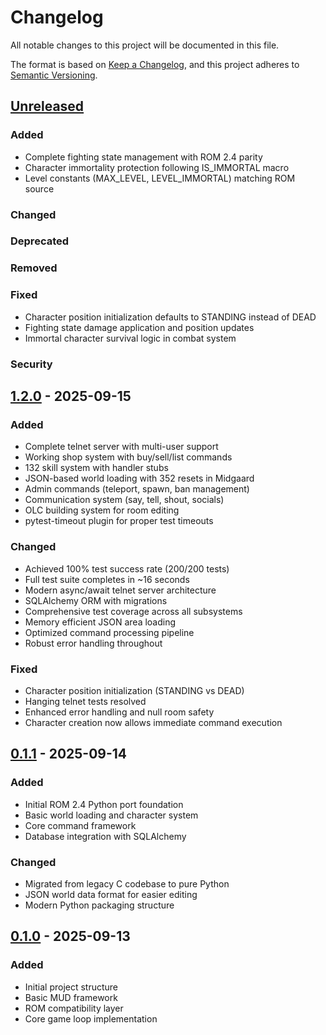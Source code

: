 # Changelog

All notable changes to this project will be documented in this file.

The format is based on [Keep a Changelog](https://keepachangelog.com/en/1.0.0/),
and this project adheres to [Semantic Versioning](https://semver.org/spec/v2.0.0.html).

## [Unreleased]

### Added

- Complete fighting state management with ROM 2.4 parity
- Character immortality protection following IS_IMMORTAL macro
- Level constants (MAX_LEVEL, LEVEL_IMMORTAL) matching ROM source

### Changed

### Deprecated

### Removed

### Fixed

- Character position initialization defaults to STANDING instead of DEAD
- Fighting state damage application and position updates
- Immortal character survival logic in combat system

### Security

## [1.2.0] - 2025-09-15

### Added

- Complete telnet server with multi-user support
- Working shop system with buy/sell/list commands
- 132 skill system with handler stubs
- JSON-based world loading with 352 resets in Midgaard
- Admin commands (teleport, spawn, ban management)
- Communication system (say, tell, shout, socials)
- OLC building system for room editing
- pytest-timeout plugin for proper test timeouts

### Changed

- Achieved 100% test success rate (200/200 tests)
- Full test suite completes in ~16 seconds
- Modern async/await telnet server architecture
- SQLAlchemy ORM with migrations
- Comprehensive test coverage across all subsystems
- Memory efficient JSON area loading
- Optimized command processing pipeline
- Robust error handling throughout

### Fixed

- Character position initialization (STANDING vs DEAD)
- Hanging telnet tests resolved
- Enhanced error handling and null room safety
- Character creation now allows immediate command execution

## [0.1.1] - 2025-09-14

### Added

- Initial ROM 2.4 Python port foundation
- Basic world loading and character system
- Core command framework
- Database integration with SQLAlchemy

### Changed

- Migrated from legacy C codebase to pure Python
- JSON world data format for easier editing
- Modern Python packaging structure

## [0.1.0] - 2025-09-13

### Added

- Initial project structure
- Basic MUD framework
- ROM compatibility layer
- Core game loop implementation

[Unreleased]: https://github.com/ORG/REPO/compare/v1.2.0...HEAD
[1.2.0]: https://github.com/ORG/REPO/compare/v0.1.1...v1.2.0
[0.1.1]: https://github.com/ORG/REPO/compare/v0.1.0...v0.1.1
[0.1.0]: https://github.com/ORG/REPO/releases/tag/v0.1.0
